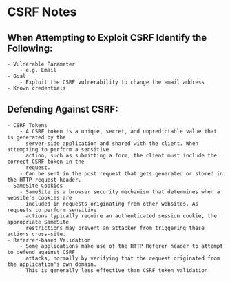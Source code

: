# CSRF Notes
## When Attempting to Exploit CSRF Identify the Following:
    - Vulnerable Parameter
        - e.g. Email
    - Goal
        - Exploit the CSRF vulnerability to change the email address
    - Known credentials


## Defending Against CSRF:
    - CSRF Tokens
        - A CSRF token is a unique, secret, and unpredictable value that is generated by the 
          server-side application and shared with the client. When attempting to perform a sensitive 
          action, such as submitting a form, the client must include the correct CSRF token in the 
          request.
        - Can be sent in the post request that gets generated or stored in the HTTP request header.
    - SameSite Cookies
        - SameSite is a browser security mechanism that determines when a website's cookies are 
          included in requests originating from other websites. As requests to perform sensitive 
          actions typically require an authenticated session cookie, the appropriate SameSite 
          restrictions may prevent an attacker from triggering these actions cross-site.
    - Referrer-based Validation
        - Some applications make use of the HTTP Referer header to attempt to defend against CSRF 
          attacks, normally by verifying that the request originated from the application's own domain. 
          This is generally less effective than CSRF token validation. 
